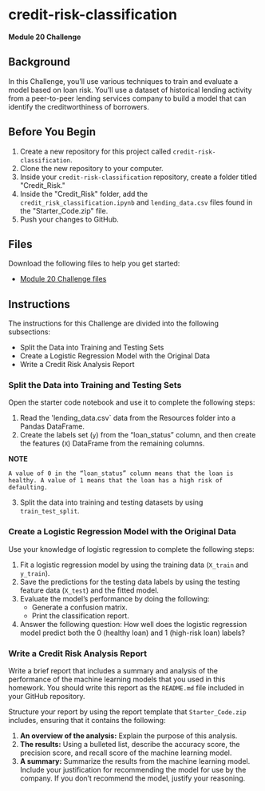 # credit-risk-classification
**Module 20 Challenge**

## Background
In this Challenge, you’ll use various techniques to train and evaluate a model based on loan risk. You’ll use a dataset of historical lending activity from a peer-to-peer lending services company to build a model that can identify the creditworthiness of borrowers.

## Before You Begin
  1. Create a new repository for this project called `credit-risk-classification`.
  2. Clone the new repository to your computer.
  3. Inside your `credit-risk-classification` repository, create a folder titled "Credit_Risk."
  4. Inside the "Credit_Risk" folder, add the `credit_risk_classification.ipynb` and `lending_data.csv` files found in the "Starter_Code.zip" file.
  5. Push your changes to GitHub.

## Files
Download the following files to help you get started:
  - [Module 20 Challenge files](https://static.bc-edx.com/data/dl-1-2/m20/lms/starter/Starter_Code.zip)
    
## Instructions
The instructions for this Challenge are divided into the following subsections:

  - Split the Data into Training and Testing Sets
  - Create a Logistic Regression Model with the Original Data
  -  Write a Credit Risk Analysis Report

### Split the Data into Training and Testing Sets
Open the starter code notebook and use it to complete the following steps:

  1. Read the 'lending_data.csv` data from the Resources folder into a Pandas DataFrame.
  2. Create the labels set (`y`) from the “loan_status” column, and then create the features (`X`) DataFrame from the remaining columns.

  **NOTE**

    A value of 0 in the “loan_status” column means that the loan is healthy. A value of 1 means that the loan has a high risk of defaulting.

  3. Split the data into training and testing datasets by using `train_test_split`.

### Create a Logistic Regression Model with the Original Data
Use your knowledge of logistic regression to complete the following steps:

  1. Fit a logistic regression model by using the training data (`X_train` and `y_train`).
  2. Save the predictions for the testing data labels by using the testing feature data (`X_test`) and the fitted model.
  3. Evaluate the model’s performance by doing the following:
     - Generate a confusion matrix.
     - Print the classification report.
  4. Answer the following question: How well does the logistic regression model predict both the 0 (healthy loan) and 1 (high-risk loan) labels?

### Write a Credit Risk Analysis Report
Write a brief report that includes a summary and analysis of the performance of the machine learning models that you used in this homework. You should write this report as the `README.md` file included in your GitHub repository.

Structure your report by using the report template that `Starter_Code.zip` includes, ensuring that it contains the following:

  1. **An overview of the analysis:** Explain the purpose of this analysis.
  2. **The results:** Using a bulleted list, describe the accuracy score, the precision score, and recall score of the machine learning model.
  3. **A summary:** Summarize the results from the machine learning model. Include your justification for recommending the model for use by the company. If you don’t recommend the model, justify your reasoning.
